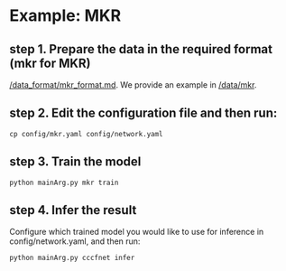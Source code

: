 # Example: MKR

## step 1. Prepare the data in the required format (mkr for MKR) 
[/data_format/mkr_format.md](https://github.com/zhfzhmsra/DeepRec/tree/master/data_format/mkr_format.md).
We provide an example in [/data/mkr](https://github.com/zhfzhmsra/DeepRec/tree/master/data/mkr).

## step 2. Edit the configuration file and then run:
```
cp config/mkr.yaml config/network.yaml
```


## step 3. Train the model
```
python mainArg.py mkr train
```

## step 4. Infer the result
Configure which trained model you would like to use for inference in config/network.yaml, and then run:
```
python mainArg.py cccfnet infer
```